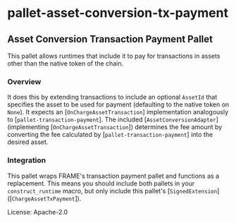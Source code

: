 # pallet-asset-conversion-tx-payment

## Asset Conversion Transaction Payment Pallet

This pallet allows runtimes that include it to pay for transactions in assets other than the
native token of the chain.

### Overview
It does this by extending transactions to include an optional `AssetId` that specifies the asset
to be used for payment (defaulting to the native token on `None`). It expects an
[`OnChargeAssetTransaction`] implementation analogously to [`pallet-transaction-payment`]. The
included [`AssetConversionAdapter`] (implementing [`OnChargeAssetTransaction`]) determines the fee
amount by converting the fee calculated by [`pallet-transaction-payment`] into the desired
asset.

### Integration
This pallet wraps FRAME's transaction payment pallet and functions as a replacement. This means
you should include both pallets in your `construct_runtime` macro, but only include this
pallet's [`SignedExtension`] ([`ChargeAssetTxPayment`]).

License: Apache-2.0



